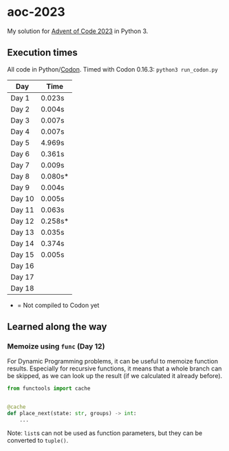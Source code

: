 # aoc-2023

My solution for [Advent of Code 2023](https://adventofcode.com/2023) in Python 3.

## Execution times

All code in Python/[Codon](https://docs.exaloop.io/codon).
Timed with Codon 0.16.3: `python3 run_codon.py`

| Day    | Time    |
|--------|---------|
| Day 1  | 0.023s  |
| Day 2  | 0.004s  |
| Day 3  | 0.007s  |
| Day 4  | 0.007s  |
| Day 5  | 4.969s  |
| Day 6  | 0.361s  |
| Day 7  | 0.009s  |
| Day 8  | 0.080s* |
| Day 9  | 0.004s  |
| Day 10 | 0.005s  |
| Day 11 | 0.063s  |
| Day 12 | 0.258s* |
| Day 13 | 0.035s  |
| Day 14 | 0.374s  |
| Day 15 | 0.005s  |
| Day 16 |         |
| Day 17 |         |
| Day 18 |         |

* = Not compiled to Codon yet

## Learned along the way

### Memoize using `func` (Day 12)

For Dynamic Programming problems, it can be useful to memoize function results.
Especially for recursive functions, it means that a whole branch can be skipped, as we can look up the result (if we
calculated it already before).

```python
from functools import cache


@cache
def place_next(state: str, groups) -> int:
    ...
```

Note: `list`s can not be used as function parameters, but they can be converted to `tuple()`.


